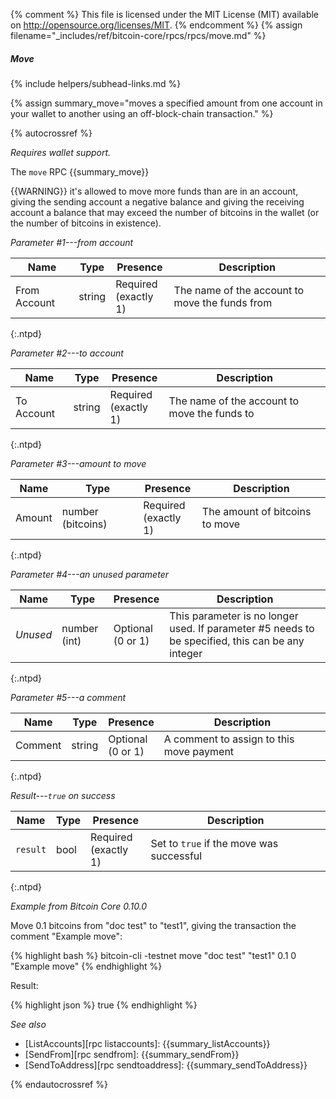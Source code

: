 {% comment %}
This file is licensed under the MIT License (MIT) available on
http://opensource.org/licenses/MIT.
{% endcomment %}
{% assign filename="_includes/ref/bitcoin-core/rpcs/rpcs/move.md" %}

##### Move
{% include helpers/subhead-links.md %}

{% assign summary_move="moves a specified amount from one account in your wallet to another using an off-block-chain transaction." %}

{% autocrossref %}

*Requires wallet support.*

The `move` RPC {{summary_move}}

{{WARNING}} it's allowed to move more funds than are in an account,
giving the sending account a negative balance and giving the receiving
account a balance that may exceed the number of bitcoins in the wallet
(or the number of bitcoins in existence).

*Parameter #1---from account*

| Name                 | Type            | Presence                    | Description
|----------------------|-----------------|-----------------------------|----------------
| From Account         | string          | Required<br>(exactly 1)     | The name of the account to move the funds from
{:.ntpd}

*Parameter #2---to account*

| Name                 | Type            | Presence                    | Description
|----------------------|-----------------|-----------------------------|----------------
| To Account           | string          | Required<br>(exactly 1)     | The name of the account to move the funds to
{:.ntpd}

*Parameter #3---amount to move*

| Name                 | Type              | Presence                    | Description
|----------------------|-------------------|-----------------------------|----------------
| Amount               | number (bitcoins) | Required<br>(exactly 1)     | The amount of bitcoins to move
{:.ntpd}

*Parameter #4---an unused parameter*

| Name                 | Type            | Presence                    | Description
|----------------------|-----------------|-----------------------------|----------------
| *Unused*             | number (int)    | Optional<br>(0 or 1)        | This parameter is no longer used. If parameter #5 needs to be specified, this can be any integer
{:.ntpd}

*Parameter #5---a comment*

| Name                 | Type            | Presence                    | Description
|----------------------|-----------------|-----------------------------|----------------
| Comment              | string          | Optional<br>(0 or 1)        | A comment to assign to this move payment
{:.ntpd}

*Result---`true` on success*

| Name                 | Type            | Presence                    | Description
|----------------------|-----------------|-----------------------------|----------------
| `result`             | bool            | Required<br>(exactly 1)     | Set to `true` if the move was successful
{:.ntpd}

*Example from Bitcoin Core 0.10.0*

Move 0.1 bitcoins from "doc test" to "test1", giving the transaction the
comment "Example move":

{% highlight bash %}
bitcoin-cli -testnet move "doc test" "test1" 0.1 0 "Example move"
{% endhighlight %}

Result:

{% highlight json %}
true
{% endhighlight %}

*See also*

* [ListAccounts][rpc listaccounts]: {{summary_listAccounts}}
* [SendFrom][rpc sendfrom]: {{summary_sendFrom}}
* [SendToAddress][rpc sendtoaddress]: {{summary_sendToAddress}}

{% endautocrossref %}
